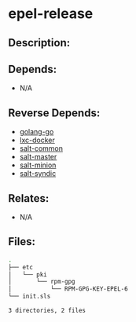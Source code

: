 # epel-release

## Description:



## Depends:

  -  N/A

## Reverse Depends:

  -  [golang-go](salt/golang-go)
  -  [lxc-docker](salt/lxc-docker)
  -  [salt-common](salt/salt-common)
  -  [salt-master](salt/salt-master)
  -  [salt-minion](salt/salt-minion)
  -  [salt-syndic](salt/salt-syndic)

## Relates:

  -  N/A

## Files:

```bash
.
├── etc
│   └── pki
│       └── rpm-gpg
│           └── RPM-GPG-KEY-EPEL-6
└── init.sls

3 directories, 2 files
```
